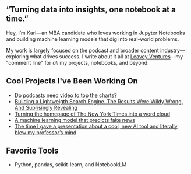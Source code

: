 ## “Turning data into insights, one notebook at a time.”

Hey, I’m Karl—an MBA candidate who loves working in Jupyter Notebooks and building machine learning models that dig into real-world problems.

My work is largely focused on the podcast and broader content industry—exploring what drives success. I write about it all at [Leavey Ventures](https://leaveyventures.substack.com)—my "comment line" for *all* my projects, notebooks, and beyond.

## Cool Projects I've Been Working On
- [Do podcasts need video to top the charts?](https://github.com/karlbuscheck/beginners-guide-python-data-analytics/tree/main/Part3_Spotify_Project)
- [Building a Lightweigth Search Engine. The Results Were Wildy Wrong. And Suprisingly Revealing](https://github.com/karlbuscheck/building-a-search-engine-from-scratch)
- [Turning the homepage of The New York Times into a word cloud](https://github.com/karlbuscheck/nyt-wordcloud)
- [A machine learning model that predicts fake news](https://github.com/karlbuscheck/fake-news-ml-model)
- [The time I gave a presentation about a cool, new AI tool and literally blew my professor’s mind](https://leaveyventures.substack.com/p/i-gave-a-presentation-about-a-cool)

## Favorite Tools
- Python, pandas, scikit-learn, and NotebookLM
